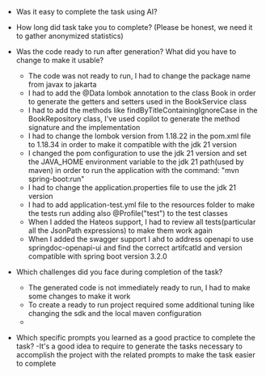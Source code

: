 - Was it easy to complete the task using AI?



- How long did task take you to complete? (Please be honest, we need it to gather anonymized statistics)


- Was the code ready to run after generation? What did you have to change to make it usable? 
  - The code was not ready to run, I had to change the package name from javax to jakarta
  - I had to add the @Data lombok annotation to the class Book in order to generate the getters and setters used in the BookService class
  - I had to add the methods like findByTitleContainingIgnoreCase in the BookRepository class, I've used copilot to generate the method signature and the implementation
  - I had to change the lombok version from 1.18.22 in the pom.xml file to 1.18.34 in order to make it compatible with the jdk 21 version
  - I changed the pom configuration to use the jdk 21 version and set the JAVA_HOME environment variable to the jdk 21 path(used by maven) in order to run the application with the command: "mvn spring-boot:run"
  - I had to change the application.properties file to use the jdk 21 version
  - I had to add application-test.yml file to the resources folder to make the tests run adding also @Profile("test") to the test classes
  - When I added the Hateos support, I had to review all tests(particular all the JsonPath expressions) to make them work again
  - When I added the swagger support I ahd to address openapi to use springdoc-openapi-ui and find the correct artifcatId and version compatible with spring boot version 3.2.0


- Which challenges did you face during completion of the task?
  - The generated code is not immediately ready to run, I had to make some changes to make it work
  - To create a ready to run project required some additional tuning like changing the sdk and the local maven configuration
  - 


- Which specific prompts you learned as a good practice to complete the task?
  -It's a good idea to require to generate the tasks necessary to accomplish the project with the related prompts to make the task easier to complete 



